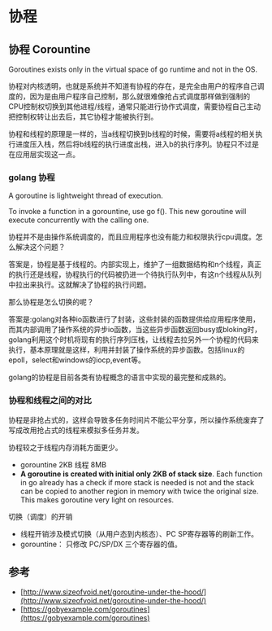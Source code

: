 # 协程

## 协程 Corountine

Goroutines exists only in the virtual space of go runtime and not in the OS.

协程对内核透明，也就是系统并不知道有协程的存在，是完全由用户的程序自己调度的，因为是由用户程序自己控制，那么就很难像抢占式调度那样做到强制的CPU控制权切换到其他进程/线程，通常只能进行协作式调度，需要协程自己主动把控制权转让出去后，其它协程才能被执行到。

协程和线程的原理是一样的，当a线程切换到b线程的时候，需要将a线程的相关执行进度压入栈，然后将b线程的执行进度出栈，进入b的执行序列。协程只不过是在应用层实现这一点。

### golang 协程

A goroutine is lightweight thread of execution.

To invoke a function in a gorountine, use go f\(\). This new goroutine will execute concurrently with the calling one.

协程并不是由操作系统调度的，而且应用程序也没有能力和权限执行cpu调度。怎么解决这个问题？

答案是，协程是基于线程的。内部实现上，维护了一组数据结构和n个线程，真正的执行还是线程，协程执行的代码被扔进一个待执行队列中，有这n个线程从队列中拉出来执行。这就解决了协程的执行问题。

那么协程是怎么切换的呢？

答案是:golang对各种io函数进行了封装，这些封装的函数提供给应用程序使用，而其内部调用了操作系统的异步io函数，当这些异步函数返回busy或bloking时，golang利用这个时机将现有的执行序列压栈，让线程去拉另外一个协程的代码来执行，基本原理就是这样，利用并封装了操作系统的异步函数。包括linux的epoll，select和windows的iocp,event等。

golang的协程是目前各类有协程概念的语言中实现的最完整和成熟的。

### 协程和线程之间的对比

协程是非抢占式的，这样会导致多任务时间片不能公平分享，所以操作系统废弃了写成改用抢占式的线程来模拟多任务并发。

协程较之于线程内存消耗方面更少。

* gorountine 2KB 线程 8MB
* **A goroutine is created with initial only 2KB of stack size**. Each function in go already has a check if more stack is needed is not and the stack can be copied to another region in memory with twice the original size. This makes goroutine very light on resources.

切换（调度）的开销

* 线程开销涉及模式切换（从用户态到内核态）、PC SP寄存器等的刷新工作。
* gorountine： 只修改 PC/SP/DX 三个寄存器的值。

## 参考

* [http://www.sizeofvoid.net/goroutine-under-the-hood/](http://www.sizeofvoid.net/goroutine-under-the-hood/)
* [https://gobyexample.com/goroutines](https://gobyexample.com/goroutines)

